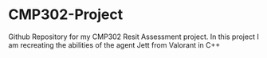# CMP302-Project

Github Repository for my CMP302 Resit Assessment project. In this project I am recreating the abilities of the agent Jett from Valorant in C++

